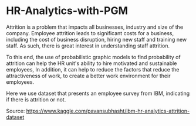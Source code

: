 # HR-Analytics-with-PGM
Attrition is a problem that impacts all businesses, industry and size of the company. Employee attrition leads to significant costs for a business, including the cost of business disruption, hiring new staff and training new staff. As such, there is great interest in understanding staff attrition.

To this end, the use of probabilistic graphic models to find probability of attrition can help the HR unit's ability to hire motivated and sustainable employees, In addition, it can help to reduce the factors that reduce the attractiveness of work, to create a better work environment for their employees.

Here we use dataset that presents an employee survey from IBM, indicating if there is attrition or not.

Source: https://www.kaggle.com/pavansubhasht/ibm-hr-analytics-attrition-dataset
